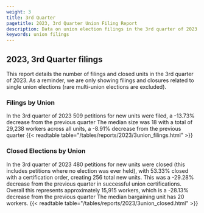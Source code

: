 ```yaml
---
weight: 3
title: 3rd Quarter
pagetitle: 2023, 3rd Quarter Union Filing Report
description: Data on union election filings in the 3rd quarter of 2023
keywords: union filings
---
```


## 2023, 3rd Quarter filings

This report details the number of filings and closed units in the 3rd quarter of 2023. As a reminder, we are only showing filings and closures related to single union elections (rare multi-union elections are excluded).

### Filings by Union
In the 3rd quarter of 2023 509 petitions for new units were filed, a -13.73% decrease from the previous quarter The median size was 18 with a total of 29,238 workers across all units, a -8.91% decrease from the previous quarter
{{< readtable table="/tables/reports/2023/3union_filings.html" >}}

### Closed Elections by Union
In the 3rd quarter of 2023 480 petitions for new units were closed (this includes petitions where no election was ever held), with 53.33% closed with a certification order, creating 256 total new units. This was a -29.28% decrease from the previous quarter in successful union certifications. Overall this represents approximately 15,915 workers, which is a -28.13% decrease from the previous quarter The median bargaining unit has 20 workers.
{{< readtable table="/tables/reports/2023/3union_closed.html" >}}

